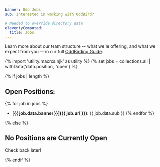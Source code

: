 ```yaml
---
banner: Odd Jobs
sub: Interested in working with OddBird?

# Needed to override directory data
eleventyComputed:
  title: Jobs
---
```


Learn more about our team structure --
what we're offering,
and what we expect from you --
in our full
[OddBirding Guide](/quickstart/).

{% import 'utility.macros.njk' as utility %}
{% set jobs = collections.all | withData('data.position', 'open') %}

{% if jobs | length %}

## Open Positions:

{% for job in jobs %}
- **[{{ job.data.banner }}]({{ job.url }})**:
  {{ job.data.sub }}
{% endfor %}

{% else %}

## No Positions are Currently Open

Check back later!

{% endif %}
